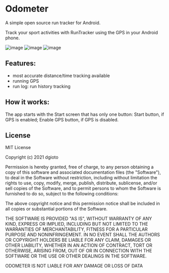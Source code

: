# Odometer

A simple open source run tracker for Android.

Track your sport activities with RunTracker using the GPS in your Android phone.

![image](https://user-images.githubusercontent.com/59308650/141435549-ddbf55c6-27dc-4e69-a8bd-a0bf6bf1138a.jpg)
![image](https://user-images.githubusercontent.com/59308650/141435555-cb6a088c-27f3-48d1-af4e-25dac413040d.jpg)
![image](https://user-images.githubusercontent.com/59308650/141435556-0729ee31-f771-4b3d-a743-838a1d35b624.jpg)

## Features:
- most accurate distance/time tracking available
- running GPS
- run log: run history tracking

## How it works:
The app starts with the Start screen that has only one button:
Start button, if GPS is enabled;
Enable GPS button, if GPS is disabled.

## License
MIT License

Copyright (c) 2021 dgioto

Permission is hereby granted, free of charge, to any person obtaining a copy
of this software and associated documentation files (the "Software"), to deal
in the Software without restriction, including without limitation the rights
to use, copy, modify, merge, publish, distribute, sublicense, and/or sell
copies of the Software, and to permit persons to whom the Software is
furnished to do so, subject to the following conditions:

The above copyright notice and this permission notice shall be included in all
copies or substantial portions of the Software.

THE SOFTWARE IS PROVIDED "AS IS", WITHOUT WARRANTY OF ANY KIND, EXPRESS OR
IMPLIED, INCLUDING BUT NOT LIMITED TO THE WARRANTIES OF MERCHANTABILITY,
FITNESS FOR A PARTICULAR PURPOSE AND NONINFRINGEMENT. IN NO EVENT SHALL THE
AUTHORS OR COPYRIGHT HOLDERS BE LIABLE FOR ANY CLAIM, DAMAGES OR OTHER
LIABILITY, WHETHER IN AN ACTION OF CONTRACT, TORT OR OTHERWISE, ARISING FROM,
OUT OF OR IN CONNECTION WITH THE SOFTWARE OR THE USE OR OTHER DEALINGS IN THE
SOFTWARE.

ODOMETER IS NOT LIABLE FOR ANY DAMAGE OR LOSS OF DATA
